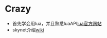 # Crazy

- 首先学会用lua，并且熟悉luaAPI[lua官方网站](http://www.lua.org/manual/5.3/)
- skynet介绍[wiki](https://github.com/cloudwu/skynet/wiki)
